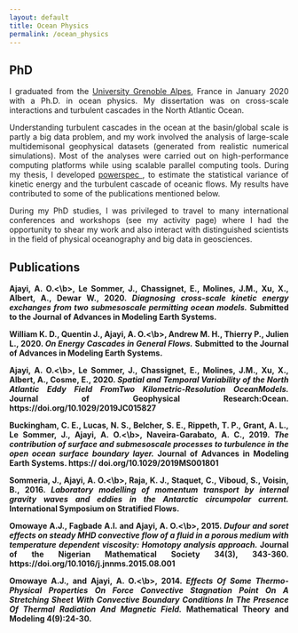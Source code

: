 ```yaml
---
layout: default
title: Ocean Physics
permalink: /ocean_physics
---
```


## PhD
<p style='text-align: justify;'>
I graduated from the <a href="http://www.univ-grenoble-alpes.fr/" target="_blank">University Grenoble Alpes</a>, France in January 2020 with a Ph.D. in ocean physics. My dissertation was on cross-scale interactions and turbulent cascades in the North Atlantic Ocean.
</p>

<p style='text-align: justify;'>
Understanding turbulent cascades in the ocean at the basin/global scale is partly a big data problem, and my work involved the analysis of large-scale multidemisonal geophysical datasets (generated from realistic numerical simulations). Most of the analyses were carried out on high-performance computing platforms while using scalable parallel computing tools. During my thesis, I developed <a href=" https://github.com/adeajayi-kunle/powerspec" target="_blank"> powerspec </a>, to estimate the statistical variance of kinetic energy and the turbulent cascade of oceanic flows. My results have contributed to some of the publications mentioned below.
</p>

<p style='text-align: justify;'>
During my PhD studies, I was privileged to travel to many international conferences and workshops (see my activity page) where I had the opportunity to shear my work and also interact with distinguished scientists in the field of physical oceanography and big data in geosciences. 
</p>


## Publications
<p style='text-align: justify;'>
<b>Ajayi, A. O.<\b>, Le Sommer, J., Chassignet, E., Molines, J.M., Xu, X., Albert, A., Dewar W., 2020. <i>Diagnosing cross-scale kinetic energy exchanges from two submesoscale permitting ocean models.</i> Submitted to the Journal of Advances in Modeling Earth Systems.
</p>

<p style='text-align: justify;'>
William K. D., Quentin J., <b>Ajayi, A. O.<\b>, Andrew M. H., Thierry P., Julien L., 2020. <i>On Energy Cascades in General Flows.</i> Submitted to the Journal of Advances in Modeling Earth Systems.
</p>

<p style='text-align: justify;'>
<b>Ajayi, A. O.<\b>, Le Sommer, J., Chassignet, E., Molines, J.M., Xu, X., Albert, A., Cosme, E., 2020. <i>Spatial and Temporal Variability of the North Atlantic Eddy Field FromTwo Kilometric-Resolution OceanModels.</i> Journal of Geophysical Research:Ocean. https://doi.org/10.1029/2019JC015827
</p>

<p style='text-align: justify;'>
Buckingham, C. E., Lucas, N. S., Belcher, S. E., Rippeth, T. P., Grant, A. L., Le Sommer, J.,  <b>Ajayi, A. O.<\b>,  Naveira-Garabato, A. C., 2019. <i>The contribution of surface and submesoscale processes to turbulence in the open ocean surface boundary layer.</i> Journal of Advances in Modeling Earth Systems. https:// doi.org/10.1029/2019MS001801
</p>

<p style='text-align: justify;'>
Sommeria, J., <b>Ajayi, A. O.<\b>, Raja, K. J., Staquet, C., Viboud, S., Voisin, B., 2016. <i>Laboratory modelling of momentum transport by internal gravity waves and eddies in the Antarctic circumpolar current.</i> International Symposium on Stratified Flows.
</p>

<p style='text-align: justify;'>
Omowaye A.J., Fagbade A.I. and <b>Ajayi, A. O.<\b>, 2015. <i>Dufour and soret effects on steady MHD convective flow of a fluid in a porous medium with temperature dependent viscosity: Homotopy analysis approach.</i> Journal of the Nigerian Mathematical Society 34(3), 343-360. https://doi.org/10.1016/j.jnnms.2015.08.001
</p>

<p style='text-align: justify;'>
Omowaye A.J., and <b>Ajayi, A. O.<\b>, 2014. <i>Effects Of Some Thermo-Physical Properties On Force Convective Stagnation Point On A Stretching Sheet With Convective Boundary Conditions In The Presence Of Thermal Radiation And Magnetic Field.</i> Mathematical Theory and Modeling 4(9):24-30.
</p>



